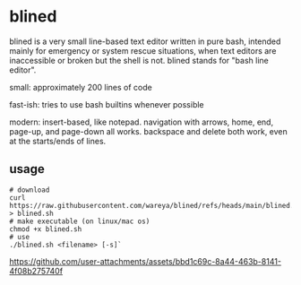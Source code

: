 # blined

blined is a very small line-based text editor written in pure bash, intended mainly for emergency or system rescue situations, when text editors are inaccessible or broken but the shell is not. blined stands for "bash line editor".

small: approximately 200 lines of code

fast-ish: tries to use bash builtins whenever possible

modern: insert-based, like notepad. navigation with arrows, home, end, page-up, and page-down all works. backspace and delete both work, even at the starts/ends of lines.

## usage

```
# download
curl https://raw.githubusercontent.com/wareya/blined/refs/heads/main/blined.sh > blined.sh
# make executable (on linux/mac os)
chmod +x blined.sh
# use
./blined.sh <filename> [-s]`
```

https://github.com/user-attachments/assets/bbd1c69c-8a44-463b-8141-4f08b275740f

